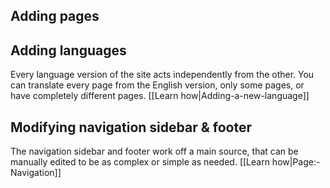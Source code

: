 ## Adding pages

## Adding languages
Every language version of the site acts independently from the other. You can translate every page from the English version, only some pages, or have completely different pages. [[Learn how|Adding-a-new-language]]


## Modifying navigation sidebar & footer
The navigation sidebar and footer work off a main source, that can be manually edited to be as complex or simple as needed. [[Learn how|Page:-Navigation]]
